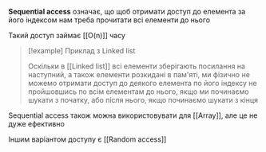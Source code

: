 **Sequential access** означає, що щоб отримати доступ до елемента за його індексом нам треба прочитати всі елементи до нього

Такий доступ займає [[O(n)]] часу

> [!example] Приклад з Linked list
>
> Оскільки в [[Linked list]] всі елементи зберігають посилання на наступний, а також елементи розкидані в пам'яті, ми фізично не можемо отримати доступ до деякого елемента по його індексу не пройшовшись по всім елементам до нього, якщо ми починаємо шукати з початку, або після нього, якщо починаємо шукати з кінця

Sequential access також можна використовувати для [[Array]], але це не дуже ефективно

Іншим варіантом доступу є [[Random access]]
